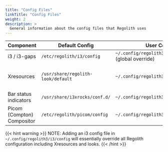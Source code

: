 ```yaml
---
title: "Config Files"
linkTitle: "Config Files"
weight: 2
description: >
  General information about the config files that Regolith uses
---
```


| **Component**              | **Default Config**                                               | **User Config**                                                                                                                              | **Notes**                                                                                                       |
| -------------------------- | ---------------------------------------------------------------- | -------------------------------------------------------------------------------------------------------------------------------------------- | --------------------------------------------------------------------------------------------------------------- |
| i3 / i3-gaps                    | `/etc/regolith/i3/config`     | `~/.config/regolith3/i3/config` (global override) | i3 config partials live in `/usr/share/regolith/i3/config.d`                                       |
| Xresources                 | `/usr/share/regolith-look/default`   | `~/.config/regolith3/Xresources` | `~/.Xresources` is also loaded but intended for properties that may also be required in other desktop sessions. |
| Bar status indicators      | `/usr/share/i3xrocks/conf.d/` | `~/.config/regolith3/i3xrocks/conf.d`  | Each block has it's own file. Filename determines ordering.               |
| Picom (Compton) Compositor | `/etc/regolith/picom/config`                                     | `~/.config/regolith3/picom/config`                                                                                                            |     |

{{< hint warning >}}
NOTE: Adding an i3 config file in `~/.config/regolith3/i3/config` will essentially override all Regolith configuration including Xresources and looks.
{{< /hint >}}